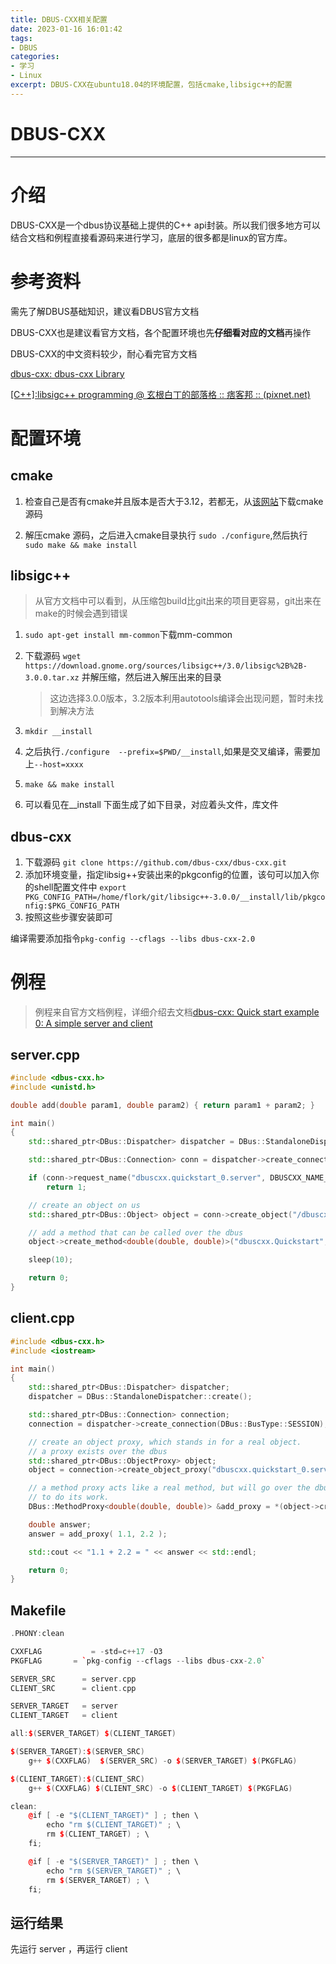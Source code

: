 ```yaml
---
title: DBUS-CXX相关配置
date: 2023-01-16 16:01:42
tags:
- DBUS
categories: 
- 学习
- Linux
excerpt: DBUS-CXX在ubuntu18.04的环境配置，包括cmake,libsigc++的配置
---
```

# DBUS-CXX

---

# 介绍

DBUS-CXX是一个dbus协议基础上提供的C++ api封装。所以我们很多地方可以结合文档和例程直接看源码来进行学习，底层的很多都是linux的官方库。

# 参考资料

需先了解DBUS基础知识，建议看DBUS官方文档

DBUS-CXX也是建议看官方文档，各个配置环境也先**仔细看对应的文档**再操作

DBUS-CXX的中文资料较少，耐心看完官方文档

[dbus-cxx: dbus-cxx Library](https://dbus-cxx.github.io/index.html)

[[C++]:libsigc++ programming @ 玄根白丁的部落格 :: 痞客邦 :: (pixnet.net)](https://shangenpoden.pixnet.net/blog/post/249943675)

# 配置环境

## cmake

1. 检查自己是否有cmake并且版本是否大于3.12，若都无，从[该网站](https://cmake.org/download/)下载cmake源码

1. 解压cmake 源码，之后进入cmake目录执行 `sudo ./configure`,然后执行`sudo make && make install`

## libsigc++

> 从官方文档中可以看到，从压缩包build比git出来的项目更容易，git出来在make的时候会遇到错误
> 
1. `sudo apt-get install mm-common`下载mm-common
2. 下载源码 `wget https://download.gnome.org/sources/libsigc++/3.0/libsigc%2B%2B-3.0.0.tar.xz`  并解压缩，然后进入解压出来的目录
    
    > 这边选择3.0.0版本，3.2版本利用autotools编译会出现问题，暂时未找到解决方法
    > 
3. `mkdir __install`
4. 之后执行`./configure  --prefix=$PWD/__install`,如果是交叉编译，需要加上`--host=xxxx`
5. `make && make install` 
6. 可以看见在__install 下面生成了如下目录，对应着头文件，库文件

<!-- ![Untitled](DBUS-CXX%20ea3c1120e10e4ed2bb59ae12c9b37443/Untitled.png) -->

## dbus-cxx

1. 下载源码 `git clone https://github.com/dbus-cxx/dbus-cxx.git`
2. 添加环境变量，指定libsig++安装出来的pkgconfig的位置，该句可以加入你的shell配置文件中
`export PKG_CONFIG_PATH=/home/flork/git/libsigc++-3.0.0/__install/lib/pkgconfig:$PKG_CONFIG_PATH`
3. 按照这些步骤安装即可

<!-- ![Untitled](DBUS-CXX%20ea3c1120e10e4ed2bb59ae12c9b37443/Untitled%201.png) -->

编译需要添加指令`pkg-config --cflags --libs dbus-cxx-2.0`

<!-- ![Untitled](DBUS-CXX%20ea3c1120e10e4ed2bb59ae12c9b37443/Untitled%202.png) -->

# 例程

> 例程来自官方文档例程，详细介绍去文档[dbus-cxx: Quick start example 0: A simple server and client](https://dbus-cxx.github.io/quick_start_example_0.html)
> 

## server.cpp

```cpp
#include <dbus-cxx.h>
#include <unistd.h>

double add(double param1, double param2) { return param1 + param2; }

int main()
{
    std::shared_ptr<DBus::Dispatcher> dispatcher = DBus::StandaloneDispatcher::create();

    std::shared_ptr<DBus::Connection> conn = dispatcher->create_connection(DBus::BusType::SESSION);

    if (conn->request_name("dbuscxx.quickstart_0.server", DBUSCXX_NAME_FLAG_REPLACE_EXISTING) != DBus::RequestNameResponse::PrimaryOwner)
        return 1;

    // create an object on us
    std::shared_ptr<DBus::Object> object = conn->create_object("/dbuscxx/quickstart_0", DBus::ThreadForCalling::DispatcherThread);

    // add a method that can be called over the dbus
    object->create_method<double(double, double)>("dbuscxx.Quickstart", "add", sigc::ptr_fun(add));

    sleep(10);

    return 0;
}
```

## client.cpp

```cpp
#include <dbus-cxx.h>
#include <iostream>

int main()
{
    std::shared_ptr<DBus::Dispatcher> dispatcher;
    dispatcher = DBus::StandaloneDispatcher::create();

    std::shared_ptr<DBus::Connection> connection;
    connection = dispatcher->create_connection(DBus::BusType::SESSION);

    // create an object proxy, which stands in for a real object.
    // a proxy exists over the dbus
    std::shared_ptr<DBus::ObjectProxy> object;
    object = connection->create_object_proxy("dbuscxx.quickstart_0.server", "/dbuscxx/quickstart_0");

    // a method proxy acts like a real method, but will go over the dbus
    // to do its work.
    DBus::MethodProxy<double(double, double)> &add_proxy = *(object->create_method<double(double, double)>("dbuscxx.Quickstart", "add"));

    double answer;
    answer = add_proxy( 1.1, 2.2 );

    std::cout << "1.1 + 2.2 = " << answer << std::endl;

    return 0;
}
```

## Makefile

```cpp
.PHONY:clean

CXXFLAG			  = -std=c++17 -O3
PKGFLAG       = `pkg-config --cflags --libs dbus-cxx-2.0`

SERVER_SRC		= server.cpp
CLIENT_SRC		= client.cpp

SERVER_TARGET   = server
CLIENT_TARGET   = client

all:$(SERVER_TARGET) $(CLIENT_TARGET)

$(SERVER_TARGET):$(SERVER_SRC)
	g++ $(CXXFLAG)  $(SERVER_SRC) -o $(SERVER_TARGET) $(PKGFLAG) 

$(CLIENT_TARGET):$(CLIENT_SRC)
	g++ $(CXXFLAG) $(CLIENT_SRC) -o $(CLIENT_TARGET) $(PKGFLAG)

clean:
	@if [ -e "$(CLIENT_TARGET)" ] ; then \
		echo "rm $(CLIENT_TARGET)" ; \
		rm $(CLIENT_TARGET) ; \
	fi;

	@if [ -e "$(SERVER_TARGET)" ] ; then \
		echo "rm $(SERVER_TARGET)" ; \
		rm $(SERVER_TARGET) ; \
	fi;
```

## 运行结果

先运行 server ，再运行 client

<!-- ![Untitled](DBUS-CXX%20ea3c1120e10e4ed2bb59ae12c9b37443/Untitled%203.png) -->